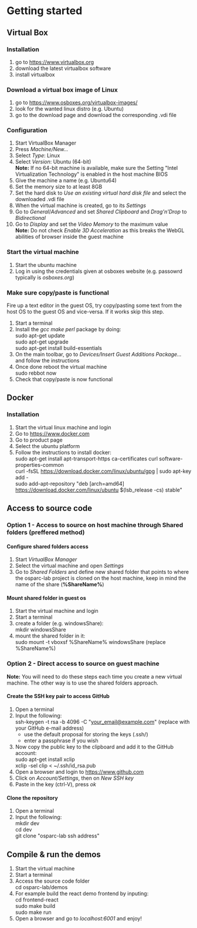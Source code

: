# Getting started
## Virtual Box
### Installation
1. go to https://www.virtualbox.org
2. download the latest virtualbox software
3. install virtualbox

### Download a virtual box image of Linux
1. go to https://www.osboxes.org/virtualbox-images/
2. look for the wanted linux distro (e.g. Ubuntu)
3. go to the download page and download the corresponding .vdi file

### Configuration
1. Start VirtualBox Manager
2. Press *Machine/New...*
3. Select *Type*: Linux
4. Select *Version*: Ubuntu (64-bit)  
**Note:** If no 64-bit machine is available, make sure the Setting "Intel Virtualization Technology" is enabled in the host machine BIOS
5. Give the machine a name (e.g. Ubuntu64)
6. Set the memory size to at least 8GB
7. Set the hard disk to *Use an existing virtual hard disk file* and select the downloaded .vdi file
8. When the virtual machine is created, go to its *Settings*
9. Go to *General*/*Advanced* and set *Shared Clipboard*  and *Drag'n'Drop* to *Bidirectional*
9. Go to *Display* and set the *Video Memory* to the maximum value  
**Note:** Do not check *Enable 3D Acceleration* as this breaks the WebGL abilities of browser inside the guest machine

### Start the virtual machine
1. Start the ubuntu machine
2. Log in using the credentials given at osboxes website (e.g. passowrd typically is *osboxes.org*)

### Make sure copy/paste is functional
Fire up a text editor in the guest OS, try copy/pasting some text from the host OS to the guest OS and vice-versa. If it works skip this step.
1. Start a terminal
2. Install the *gcc make perl* package by doing:  
sudo apt-get update  
sudo apt-get upgrade  
sudo apt-get install build-essentials  
3. On the main toolbar, go to *Devices/Insert Guest Additions Package...* and follow the instructions
4. Once done reboot the virtual machine  
sudo rebbot now
5. Check that copy/paste is now functional

## Docker
### Installation
1. Start the virtual linux machine and login
2. Go to https://www.docker.com
2. Go to product page
3. Select the ubuntu platform
4. Follow the instructions to install docker:  
sudo apt-get install apt-transport-https ca-certificates curl software-properties-common  
curl -fsSL https://download.docker.com/linux/ubuntu/gpg | sudo apt-key add -  
sudo add-apt-repository "deb [arch=amd64] https://download.docker.com/linux/ubuntu $(lsb_release -cs) stable"

## Access to source code
### Option 1 - Access to source on host machine through Shared folders (preffered method)
#### Configure shared folders access
1. Start *VirtualBox Manager*
2. Select the virtual machine and open *Settings*
10. Go to *Shared Folders* and define new shared folder that points to where the osparc-lab project is cloned on the host machine, keep in mind the name of the share (**%ShareName%**)
#### Mount shared folder in guest os
1. Start the virtual machine and login
2. Start a terminal
3. create a folder (e.g. windowsShare):  
mkdir windowsShare
4. mount the shared folder in it:  
sudo mount -t vboxsf %ShareName% windowsShare (replace %ShareName%)

### Option 2 - Direct access to source on guest machine
**Note:** You will need to do these steps each time you create a new virtual machine. The other way is to use the shared folders approach.
#### Create the SSH key pair to access GitHub
1. Open a terminal
2. Input the following:  
ssh-keygen -t rsa -b 4096 -C "your_email@example.com" (replace with your GitHub e-mail address)  
    - use the default proposal for storing the keys (.ssh/)
    - enter a passphrase if you wish
3. Now copy the public key to the clipboard and add it to the GitHub account:  
sudo apt-get install xclip  
xclip -sel clip < ~/.ssh/id_rsa.pub
4. Open a browser and login to https://www.github.com
5. Click on *Account/Settings*, then on *New SSH key*
6. Paste in the key (ctrl-V), press *ok*
#### Clone the repository
1. Open a terminal
2. Input the following:  
mkdir dev  
cd dev  
git clone "osparc-lab ssh address"

## Compile & run the demos
1. Start the virtual machine
2. Start a terminal
3. Access the source code folder  
cd osparc-lab/demos
4. For example build the react demo frontend by inputing:  
cd frontend-react  
sudo make build  
sudo make run
5. Open a browser and go to *localhost:6001* and enjoy!
